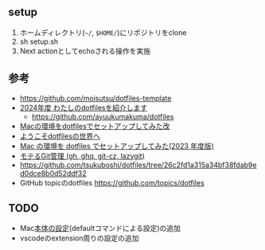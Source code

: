 ## setup
1. ホームディレクトリ(`~/`, `$HOME/`)にリポジトリをclone
2. sh setup.sh
3. Next actionとしてechoされる操作を実施


## 参考
- https://github.com/moisutsu/dotfiles-template
- [2024年度 わたしのdotfilesを紹介します](https://zenn.dev/smartcamp/articles/f20a72910bde40)
  - https://github.com/ayuukumakuma/dotfiles
- [Macの環境をdotfilesでセットアップしてみた改](https://github.com/tsukuboshi/dotfiles)
- [ようこそdotfilesの世界へ](https://qiita.com/yutkat/items/c6c7584d9795799ee164)
- [Mac の環境を dotfiles でセットアップしてみた(2023 年度版)](https://zenn.dev/tsukuboshi/articles/6e82aef942d9af)
- [モテるGit管理 (gh, ghq, git-cz, lazygit)](https://zenn.dev/mozumasu/articles/mozumasu-lazy-git)
- https://github.com/tsukuboshi/dotfiles/tree/26c2fd1a315a34bf38fdab9ed0dce8b0d52ddf32
-  GitHub topicのdotfiles https://github.com/topics/dotfiles

## TODO
- Mac[本体の設定](https://support.apple.com/ja-jp/guide/terminal/apda49a1bb2-577e-4721-8f25-ffc0836f6997/mac#:~:text=defaults%20%E3%83%84%E3%83%BC%E3%83%AB%E3%81%AFmacOS%E3%81%AE,%E8%A8%AD%E5%AE%9A%E3%81%AB%E3%82%A2%E3%82%AF%E3%82%BB%E3%82%B9%E3%81%A7%E3%81%8D%E3%81%BE%E3%81%99%E3%80%82)(defaultコマンドによる設定)の追加
- vscodeのextension周りの設定の追加